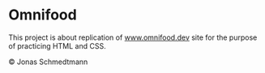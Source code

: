 # Omnifood
  
This project is about replication of www.omnifood.dev site for the purpose of practicing HTML and CSS. 

© Jonas Schmedtmann
